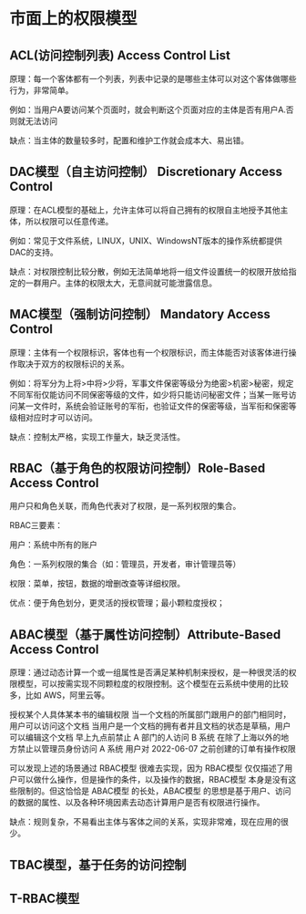 

# 市面上的权限模型


## ACL(访问控制列表) Access Control List

原理：每一个客体都有一个列表，列表中记录的是哪些主体可以对这个客体做哪些行为，非常简单。

例如：当用户A要访问某个页面时，就会判断这个页面对应的主体是否有用户A.否则就无法访问

缺点：当主体的数量较多时，配置和维护工作就会成本大、易出错。


## DAC模型（自主访问控制） Discretionary Access Control
 
原理：在ACL模型的基础上，允许主体可以将自己拥有的权限自主地授予其他主体，所以权限可以任意传递。

例如：常见于文件系统，LINUX，UNIX、WindowsNT版本的操作系统都提供DAC的支持。

缺点：对权限控制比较分散，例如无法简单地将一组文件设置统一的权限开放给指定的一群用户。主体的权限太大，无意间就可能泄露信息。


## MAC模型（强制访问控制） Mandatory Access Control
原理：主体有一个权限标识，客体也有一个权限标识，而主体能否对该客体进行操作取决于双方的权限标识的关系。

例如：将军分为上将>中将>少将，军事文件保密等级分为绝密>机密>秘密，规定不同军衔仅能访问不同保密等级的文件，如少将只能访问秘密文件；当某一账号访问某一文件时，系统会验证账号的军衔，也验证文件的保密等级，当军衔和保密等级相对应时才可以访问。

缺点：控制太严格，实现工作量大，缺乏灵活性。


## RBAC（基于角色的权限访问控制）Role-Based Access Control
用户只和角色关联，而角色代表对了权限，是一系列权限的集合。

RBAC三要素：

用户：系统中所有的账户

角色：一系列权限的集合（如：管理员，开发者，审计管理员等）

权限：菜单，按钮，数据的增删改查等详细权限。

优点：便于角色划分，更灵活的授权管理；最小颗粒度授权；
 
## ABAC模型（基于属性访问控制）Attribute-Based Access Control

原理：通过动态计算一个或一组属性是否满足某种机制来授权，是一种很灵活的权限模型，可以按需实现不同颗粒度的权限控制。这个模型在云系统中使用的比较多，比如 AWS，阿里云等。

授权某个人具体某本书的编辑权限
当一个文档的所属部门跟用户的部门相同时，用户可以访问这个文档
当用户是一个文档的拥有者并且文档的状态是草稿，用户可以编辑这个文档
早上九点前禁止 A 部门的人访问 B 系统
在除了上海以外的地方禁止以管理员身份访问 A 系统
用户对 2022-06-07 之前创建的订单有操作权限


可以发现上述的场景通过 RBAC模型 很难去实现，因为 RBAC模型 仅仅描述了用户可以做什么操作，但是操作的条件，以及操作的数据，RBAC模型 本身是没有这些限制的。但这恰恰是 ABAC模型 的长处，ABAC模型 的思想是基于用户、访问的数据的属性、以及各种环境因素去动态计算用户是否有权限进行操作。


缺点：规则复杂，不易看出主体与客体之间的关系，实现非常难，现在应用的很少。


## TBAC模型，基于任务的访问控制


## T-RBAC模型